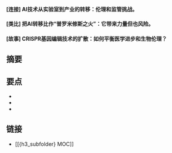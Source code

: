 #### [连接] AI技术从实验室到产业的转移：伦理和监管挑战。


#### [类比] 把AI转移比作“普罗米修斯之火”：它带来力量但也风险。


#### [故事] CRISPR基因编辑技术的扩散：如何平衡医学进步和生物伦理？


## 摘要


## 要点

- 
- 
- 

## 链接

- [[{h3_subfolder} MOC]]
